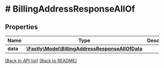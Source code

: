 # # BillingAddressResponseAllOf

## Properties

Name | Type | Description | Notes
------------ | ------------- | ------------- | -------------
**data** | [**\Fastly\Model\BillingAddressResponseAllOfData**](BillingAddressResponseAllOfData.md) |  | [optional] 


[[Back to API list]](../../README.md#endpoints) [[Back to README]](../../README.md)

